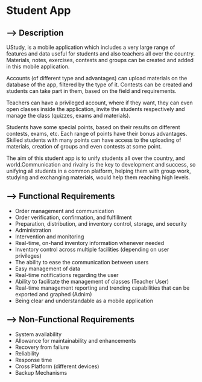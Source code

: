 # Student App

--> Description
---------------

  UStudy, is a mobile application which includes a very large range of features and data useful for students and also teachers all over the country. Materials, notes, exercises, contests and groups can be created and added in this mobile application.

  Accounts (of different type and advantages) can upload materials on the database of the app, filtered by the type of it.
Contests can be created and students can take part in them, based on the field and requirements.

  Teachers can have a privileged account, where if they want, they can even open classes inside the application, invite the students respectively and manage the class (quizzes, exams and materials).
  
  Students have some special points, based on their results on different contests, exams, etc. Each range of points have their bonus advantages. Skilled students with many points can have access to the uploading of materials, creation of groups and even contests at some point.
  
  The aim of this student app is to unify students all over the country, and world.Communication and rivalry is the key to development and success, so unifying all students in a common platform, helping them with group work, studying and exchanging materials, would help them reaching high levels.


--> Functional Requirements
---------------------------

- Order management and communication
- Order verification, confirmation, and fulfillment
- Preparation, distribution, and inventory control, storage, and security
- Administration
- Intervention and monitoring
- Real-time, on-hand inventory information whenever needed
- Inventory control across multiple facilities (depending on user privileges)
- The ability to ease the communication between users
- Easy management of data
- Real-time notifications regarding the user
- Ability to facilitate the management of classes (Teacher User)
- Real-time management reporting and trending capabilities that can be exported and graphed (Adnim)
- Being clear and understandable as a mobile application

--> Non-Functional Requirements
--------------------------------

- System availability
- Allowance for maintainability and enhancements
- Recovery from failure
- Reliability
- Response time
- Cross Platform (different devices)
- Backup Mechanisms
